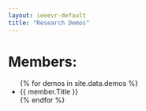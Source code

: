 ```yaml
---
layout: ieeevr-default
title: "Research Demos"
---
```


<h1>Members:</h1>

<ul>
{% for demos in site.data.demos %}
  <li>
      {{ member.Title }}
  </li>
{% endfor %}
</ul>



